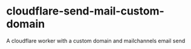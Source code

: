 # cloudflare-send-mail-custom-domain
A cloudflare worker with a custom domain and mailchannels email send
